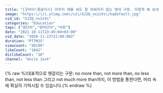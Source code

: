 ```yaml
---
title: "[굿바이!콩글리시] 아무리 애를 써도 잘 외워지지 않는 영어 구문. 이렇게 해 보세요"
image: "https:\/\/i.ytimg.com\/vi\/XJZQ_nx2zVs\/hqdefault.jpg"
vid_id: "XJZQ_nx2zVs"
categories: "Education"
tags: ["영단어","영어단어","어휘"]
date: "2021-10-11T23:49:04+03:00"
vid_date: "2020-11-22T22:00:08Z"
duration: "PT7M2S"
viewcount: "30190"
likeCount: "1842"
dislikeCount: "10"
channel: "Uncle Jack"
---
```

{% raw %}대표적으로 헷갈리는 구문: no more than, not more than, no less than, not less than 그리고 not much more than까지, 이 방법을 통한다면, 머리 속에 확실히 기억시킬 수 있습니다.{% endraw %}
